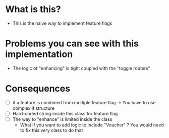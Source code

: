 # What is this?

- This is the naive way to implement feature flags
 
# Problems you can see with this implementation
- The logic of "enhancing" is tight coupled with the "toggle routers"
 
# Consequences
- [ ] if a feature is combined from multiple feature flag -> You have to use complex if structure
- [ ] Hard-coded string inside this class for feature flag
- [ ] The way to "enhance" is limited inside the class
  - What if you want to add logic to include "Voucher" ? You would need to fix this very class to do that
